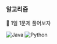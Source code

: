 ### 알고리즘

📌 1일 1문제 풀어보자

![Java](https://img.shields.io/badge/Java-ED8B00?logo=java&logoColor=white)
![Python](https://img.shields.io/badge/Python-2B5B84?logo=python&logoColor=white)
